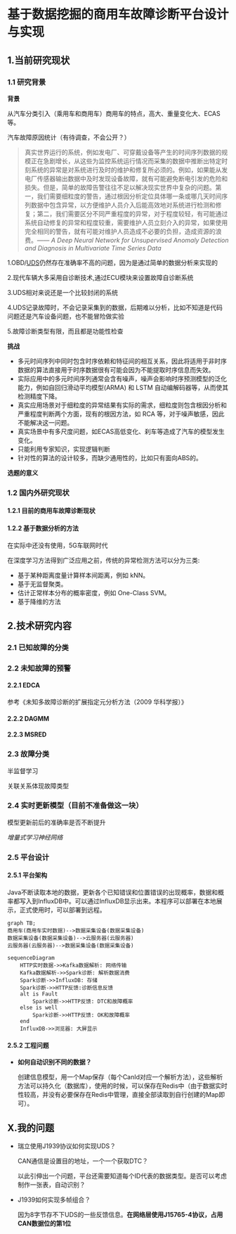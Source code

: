# 基于数据挖掘的商用车故障诊断平台设计与实现



## 1.当前研究现状

### 1.1 研究背景

**背景**

从汽车分类引入（乘用车和商用车）商用车的特点，高大、重量变化大、ECAS等。

汽车故障原因统计（有待调查，不会公开？）

> 真实世界运行的系统，例如发电厂、可穿戴设备等产生的时间序列数据的规模正在急剧增长，从这些为监控系统运行情况而采集的数据中推断出特定时刻系统的异常是对系统进行及时的维护和修复所必须的。例如，如果能从发电厂传感器输出数据中及时发现设备故障，就有可能避免断电引发的危险和损失。但是，简单的故障告警往往不足以解决现实世界中复杂的问题。第一，我们需要细粒度的警告，通过根因分析定位具体哪一条或哪几天时间序列数据中包含异常，以方便维护人员介入后能高效地对系统进行检测和修复；第二，我们需要区分不同严重程度的异常，对于程度较轻，有可能通过系统自动修复的异常和程度较重，需要维护人员立刻介入的异常，如果使用完全相同的警告，就有可能对维护人员造成不必要的负担，造成资源的浪费。—— *A Deep Neural Network for Unsupervised Anomaly Detection and Diagnosis in Multivariate Time Series Data*

1.OBD/[UDS](../FaultDiagnosis/UDS/UDS.md)仍然存在准确率不高的问题，因为是通过简单的数据分析来实现的

2.现代车辆大多采用自诊断技术,通过ECU模块来设置故障自诊断系统

3.UDS相对来说还是一个比较封闭的系统

4.UDS记录故障时，不会记录采集到的数据，后期难以分析，比如不知道是代码问题还是汽车设备问题，也不能冒险做实验

5.故障诊断类型有限，而且都是功能性检查

**挑战**

* 多元时间序列中同时包含时序依赖和特征间的相互关系，因此将适用于非时序数据的算法直接用于时序数据很有可能会因为不能提取时序信息而失效。
* 实际应用中的多元时间序列通常会含有噪声，噪声会影响时序预测模型的泛化能力，例如自回归滑动平均模型(ARMA) 和 LSTM 自动编解码器等，从而使其检测精度下降。
* 真实应用场景对于细粒度的异常结果有实际的需求，细粒度则包含根因分析和严重程度判断两个方面，现有的根因方法，如 RCA 等，对于噪声敏感，因此不能解决这一问题。
* 真实场景中有多尺度问题，如ECAS高低变化、刹车等造成了汽车的模型发生变化。
* 只能利用专家知识，实现逻辑判断
* 针对性的算法的设计较多，而缺少通用性的，比如只有面向ABS的。

**选题的意义**



### 1.2 国内外研究现状

#### 1.2.1 目前的商用车故障诊断现状



#### 1.2.2 基于数据分析的方法

在实际中还没有使用，5G车联网时代

在深度学习方法得到广泛应用之前，传统的异常检测方法可以分为三类:

- 基于某种距离度量计算样本间距离，例如 kNN。
- 基于无监督聚类。
- 估计正常样本分布的概率密度，例如 One-Class SVM。
- 基于降维的方法



## 2.技术研究内容

### 2.1 已知故障的分类



### 2.2 未知故障的预警

#### 2.2.1 EDCA

参考《未知多故障诊断的扩展指定元分析方法（2009 华科学报）》

#### 2.2.2 DAGMM



#### 2.2.3 MSRED



### 2.3 故障分类

半监督学习

关联关系体现故障类型



### 2.4 实时更新模型（目前不准备做这一块）

模型更新前后的准确率是否不断提升

*增量式学习神经网络*



### 2.5 平台设计

#### 2.5.1 平台架构

Java不断读取本地的数据，更新各个已知错误和位置错误的出现概率，数据和概率都写入到InfluxDB中。可以通过InfluxDB显示出来。本程序可以部署在本地展示，正式使用时，可以部署到远程。

```mermaid
graph TB;
商用车(商用车实时数据)-->数据采集设备(数据采集设备)
数据采集设备(数据采集设备)-->云服务器(云服务器)
云服务器(云服务器)-->数据采集设备(数据采集设备)
```

```mermaid
sequenceDiagram
    HTTP实时数据->>Kafka数据解析: 网络传输
    Kafka数据解析->>Spark诊断: 解析数据消费
    Spark诊断->>InfluxDB: 存储
    Spark诊断->>HTTP反馈:诊断信息反馈
    alt is Fault
        Spark诊断->>HTTP反馈: DTC和故障概率
    else is well
        Spark诊断->>HTTP反馈: OK和故障概率
    end
    InfluxDB->>浏览器: 大屏显示
```

#### 2.5.2 工程问题

* **如何自动识别不同的数据？**

  创建信息模型，用一个Map保存（每个CanId对应一个解析方法），这些解析方法可以持久化（数据库），使用的时候，可以保存在Redis中（由于数据实时性较高，并没有必要保存在Redis中管理，直接全部读取到自行创建的Map即可）。

## X.我的问题

* 瑞立使用J1939协议如何实现UDS？

  CAN通信是设置目的地址，一个一个获取DTC？

  以此引伸出一个问题，平台还需要知道每个ID代表的数据类型。是否可以考虑制作一张表，自动识别？

* J1939如何实现多帧组合？

  因为8字节存不下UDS的一些反馈信息。**在网络层使用J15765-4协议，占用CAN数据位的第1位**
